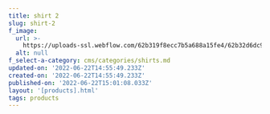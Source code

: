 ```yaml
---
title: shirt 2
slug: shirt-2
f_image:
  url: >-
    https://uploads-ssl.webflow.com/62b319f8ecc7b5a688a15fe4/62b32d6dc920a62864a247f0_Shot_11_071_R.jpg
  alt: null
f_select-a-category: cms/categories/shirts.md
updated-on: '2022-06-22T14:55:49.233Z'
created-on: '2022-06-22T14:55:49.233Z'
published-on: '2022-06-22T15:01:08.033Z'
layout: '[products].html'
tags: products
---
```



